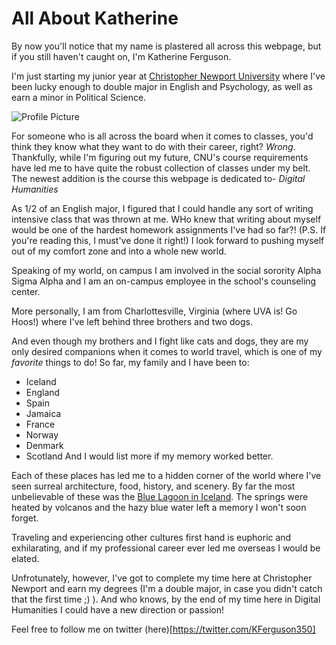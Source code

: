 # All About Katherine 

By now you'll notice that my name is plastered all across this webpage, but if you still haven't caught on, I'm Katherine Ferguson. 

I'm just starting my junior year at [Christopher Newport University](https://cnu.edu) where I've been lucky enough to double major in English and Psychology, as well as earn a minor in Political Science.

![Profile Picture](https://KFerguson350.github.io/KFerguson-350-Blog/images/profile.jpg)

For someone who is all across the board when it comes to classes, you'd think they know what they want to do with their career, right? *Wrong*. 
Thankfully, while I'm figuring out my future, CNU's course requirements have led me to have quite the robust collection of classes under my belt. The newest addition is the course this webpage is dedicated to- _Digital Humanities_

As 1/2 of an English major, I figured that I could handle any sort of writing intensive class that was thrown at me. WHo knew that writing about myself would be one of the hardest homework assignments I've had so far?! (P.S. If you're reading this, I must've done it right!)
I look forward to pushing myself out of my comfort zone and into a whole new world. 

Speaking of my world, on campus I am involved in the social sorority Alpha Sigma Alpha and I am an on-campus employee in the school's counseling center. 

More personally, I am from Charlottesville, Virginia (where UVA is! Go Hoos!) where I've left behind three brothers and two dogs. 

And even though my brothers and I fight like cats and dogs, they are my only desired companions when it comes to world travel, which is one of my _favorite_ things to do! 
So far, my family and I have been to:
+ Iceland
+ England
+ Spain 
+ Jamaica
+ France 
+ Norway 
+ Denmark
+ Scotland
And I would list more if my memory worked better.

Each of these places has led me to a hidden corner of the world where I've seen surreal architecture, food, history, and scenery. By far the most unbelievable of these was the [Blue Lagoon in Iceland](https://www.bluelagoon.com). The springs were heated by volcanos and the hazy blue water left a memory I won't soon forget. 

Traveling and experiencing other cultures first hand is euphoric and exhilarating, and if my professional career ever led me overseas I would be elated.

Unfrotunately, however, I've got to complete my time here at Christopher Newport and earn my degrees (I'm a double major, in case you didn't catch that the first time ;) ). And who knows, by the end of my time here in Digital Humanities I could have a new direction or passion!

Feel free to follow me on twitter (here)[https://twitter.com/KFerguson350]
